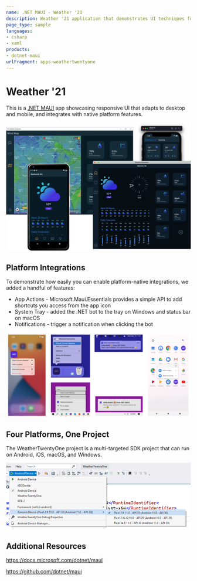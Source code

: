 ```yaml
---
name: .NET MAUI - Weather '21
description: Weather '21 application that demonstrates UI techniques for adapting UI to desktop and mobile form factors, integrating with native platform-specific features, and supporting light and dark appearance themes.
page_type: sample
languages:
- csharp
- xaml
products:
- dotnet-maui
urlFragment: apps-weathertwentyone
---
```


# Weather '21

This is a [.NET MAUI](https://github.com/dotnet/maui) app showcasing responsive UI that adapts to desktop and mobile, and integrates with native platform features. 

![.NET MAUI Weather App on all platforms](images/maui-weather-hero-sm.png)

## Platform Integrations

To demonstrate how easily you can enable platform-native integrations, we added a handful of features:

* App Actions - Microsoft.Maui.Essentials provides a simple API to add shortcuts you access from the app icon
* System Tray - added the .NET bot to the tray on Windows and status bar on macOS
* Notifications - trigger a notification when clicking the bot

![gallery of platform images](images/platform-integrations.png)

## Four Platforms, One Project

The WeatherTwentyOne project is a multi-targeted SDK project that can run on Android, iOS, macOS, and Windows. 

![run menu](images/run-static-profiles.png)

## Additional Resources

https://docs.microsoft.com/dotnet/maui

https://github.com/dotnet/maui

